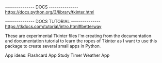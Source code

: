 --------------- DOCS ---------------
https://docs.python.org/3/library/tkinter.html

--------------- DOCS TUTORIAL ---------------
https://tkdocs.com/tutorial/intro.html#betterway


These are experimental Tkinter files I'm creating from the documentation
and documentation tutorial to learn the ropes of Tkinter as I want to use
this package to create several small apps in Python.

App ideas:
Flashcard App
Study Timer
Weather App
